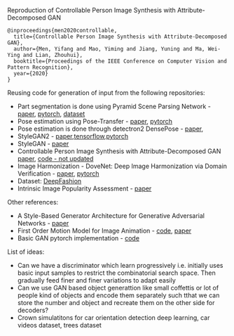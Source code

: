 Reproduction of Controllable Person Image Synthesis with Attribute-Decomposed GAN

```
@inproceedings{men2020controllable,
  title={Controllable Person Image Synthesis with Attribute-Decomposed GAN},
  author={Men, Yifang and Mao, Yiming and Jiang, Yuning and Ma, Wei-Ying and Lian, Zhouhui},
  booktitle={Proceedings of the IEEE Conference on Computer Vision and Pattern Recognition},
  year={2020}
}
```

Reusing code for generation of input from the following repositories:
- Part segmentation is done using Pyramid Scene Parsing Network - [paper](https://arxiv.org/abs/1612.01105), [pytorch](https://github.com/hyk1996/Single-Human-Parsing-LIP), [dataset](http://sysu-hcp.net/lip/)
- Pose estimation using Pose-Transfer - [paper](http://openaccess.thecvf.com/content_CVPR_2019/papers/Zhu_Progressive_Pose_Attention_Transfer_for_Person_Image_Generation_CVPR_2019_paper.pdf), [pytorch](https://github.com/tengteng95/Pose-Transfer)
- Pose estimation is done through detectron2 DensePose - [paper](), 
- StyleGAN2 - [paper](https://arxiv.org/pdf/1912.04958.pdf),[tensorflow](https://github.com/NVlabs/stylegan2),[pytorch](https://github.com/lucidrains/stylegan2-pytorch)
- StyleGAN - [paper](https://arxiv.org/pdf/1812.04948.pdf)
- Controllable Person Image Synthesis with Attribute-Decomposed GAN [paper](https://menyifang.github.io/projects/ADGAN/ADGAN_files/Paper_ADGAN_CVPR2020.pdf), [code - not updated](https://github.com/menyifang/ADGAN)
- Image Harmonization - DoveNet: Deep Image Harmonization via Domain Verification - [paper](https://arxiv.org/pdf/1911.13239.pdf), [pytorch](https://github.com/bcmi/Image_Harmonization_Datasets)
- Dataset: [DeepFashion](https://drive.google.com/drive/folders/0B7EVK8r0v71pVDZFQXRsMDZCX1E)
- Intrinsic Image Popularity Assessment - [paper](https://arxiv.org/pdf/1907.01985.pdf)

Other references:
- A Style-Based Generator Architecture for Generative Adversarial Networks - [paper](https://arxiv.org/pdf/1812.04948.pdf)
- First Order Motion Model for Image Animation - [code](https://github.com/AliaksandrSiarohin/first-order-model), [paper](http://papers.nips.cc/paper/8935-first-order-motion-model-for-image-animation.pdf)
- Basic GAN pytorch implementation - [code](https://github.com/eriklindernoren/PyTorch-GAN)


List of ideas:
- Can we have a discriminator which learn progressively i.e. initially uses basic input samples to restrict the combinatorial search space. Then gradually feed finer and finer variations to adapt easily
- Can we use GAN based object generattion like small coffettis or lot of people kind of objects and encode them separately such tthat we can store the number and object and recreate them on the other side for decoders?
- Crown simulatitons for car orientation detection deep learning, car videos dataset, trees dataset